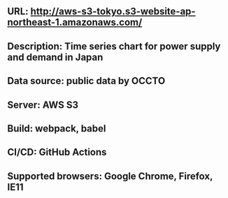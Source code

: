 
## URL: http://aws-s3-tokyo.s3-website-ap-northeast-1.amazonaws.com/  
## Description: Time series chart for power supply and demand in Japan
## Data source: public data by OCCTO
## Server: AWS S3
## Build: webpack, babel
## CI/CD: GitHub Actions
## Supported browsers: Google Chrome, Firefox, IE11